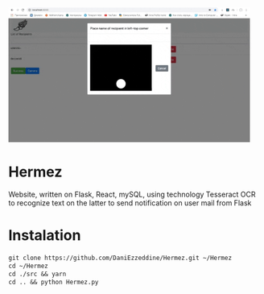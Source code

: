 ![Hermez_gif](https://github.com/DaniEzzeddine/Hermez/blob/master/Hermez.gif)

#                                                        Hermez

Website, written on Flask, React, mySQL, using technology Tesseract OCR to recognize text on the latter to send notification on user mail from Flask



# Instalation

```
git clone https://github.com/DaniEzzeddine/Hermez.git ~/Hermez
cd ~/Hermez
cd ./src && yarn
cd .. && python Hermez.py
```

